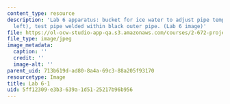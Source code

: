 ```yaml
---
content_type: resource
description: 'Lab 6 apparatus: bucket for ice water to adjust pipe temperature (upper
  left), test pipe welded within black outer pipe. (Lab 6 image)'
file: https://ol-ocw-studio-app-qa.s3.amazonaws.com/courses/2-672-project-laboratory-spring-2009/5ff12309e3b3639a1d5125217b96b956_lab61.jpg
file_type: image/jpeg
image_metadata:
  caption: ''
  credit: ''
  image-alt: ''
parent_uid: 713b619d-ad80-8a4a-69c3-88a205f93170
resourcetype: Image
title: Lab 6-1
uid: 5ff12309-e3b3-639a-1d51-25217b96b956
---
```


